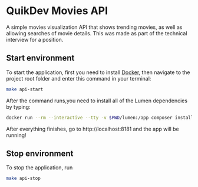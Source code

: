 # QuikDev Movies API
A simple movies visualization API that shows trending movies, as well as allowing searches of movie details.
This was made as part of the technical interview for a position.

## Start environment
To start the application, first you need to install [Docker](https://www.docker.com/get-started), then navigate to the project root folder and enter this command in your terminal:
```sh
make api-start
```
After the command runs,you need to install all of the Lumen dependencies by typing:

```sh
docker run --rm --interactive --tty -v $PWD/lumen:/app composer install
```

After everything finishes, go to http://localhost:8181 and the app will be running!

## Stop environment
To stop the application, run
```sh
make api-stop
```